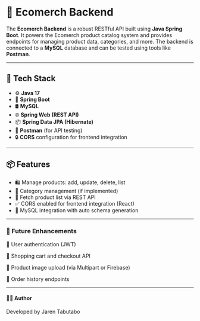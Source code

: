 # 🛒 Ecomerch Backend

The **Ecomerch Backend** is a robust RESTful API built using **Java Spring Boot**. It powers the Ecomerch product catalog system and provides endpoints for managing product data, categories, and more. The backend is connected to a **MySQL** database and can be tested using tools like **Postman**.

---

## 🧰 Tech Stack

- ⚙️ **Java 17**
- 🧪 **Spring Boot**
- 🛢️ **MySQL**
- 🌐 **Spring Web (REST API)**
- 📦 **Spring Data JPA (Hibernate)**
- 🔄 **Postman** (for API testing)
- 🔒 **CORS** configuration for frontend integration

---

## 📦 Features

- 🛍️ Manage products: add, update, delete, list
- 📁 Category management (if implemented)
- 🔎 Fetch product list via REST API
- ✅ CORS enabled for frontend integration (React)
- 🐘 MySQL integration with auto schema generation

---

### 📌 Future Enhancements
👤 User authentication (JWT)

🛒 Shopping cart and checkout API

📁 Product image upload (via Multipart or Firebase)

🧾 Order history endpoints

---

#### 🧑‍💻 Author
Developed by Jaren Tabutabo
